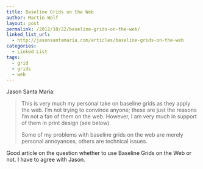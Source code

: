 ```yaml
---
title: Baseline Grids on the Web
author: Martin Wolf
layout: post
permalink: /2012/10/22/baseline-grids-on-the-web/
linked_list_url:
  - http://jasonsantamaria.com/articles/baseline-grids-on-the-web
categories:
  - Linked List
tags:
  - grid
  - grids
  - web
---
```

<p class="linked-list-quote-author">
  Jason Santa Maria:
</p>

> This is very much my personal take on baseline grids as they apply the web. I’m not trying to convince anyone; these are just the reasons I’m not a fan of them on the web. However, I am very much in support of them in print design (see below).
> 
> Some of my problems with baseline grids on the web are merely personal annoyances, others are technical issues.

Good article on the question whether to use Baseline Grids on the Web or not. I have to agree with Jason.